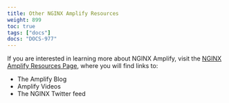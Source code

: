 ```yaml
---
title: Other NGINX Amplify Resources
weight: 899
toc: true
tags: ["docs"]
docs: "DOCS-977"
---
```


If you are interested in learning more about NGINX Amplify, visit the [NGINX Amplify Resources Page](https://amplify.nginx.com/docs/), where you will find links to:

- The Amplify Blog
- Amplify Videos
- The NGINX Twitter feed